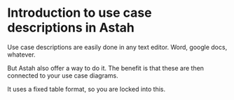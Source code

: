 # Introduction to use case descriptions in Astah

Use case descriptions are easily done in any text editor. Word, google docs, whatever.

But Astah also offer a way to do it. The benefit is that these are then connected to your use case diagrams.

It uses a fixed table format, so you are locked into this.